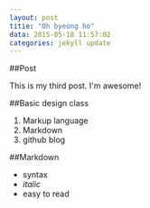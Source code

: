 ```yaml
---
layout: post
titie: "Oh byeong ho"
data: 2015-05-18 11:57:02
categories: jekyll update
---
```


##Post

This is my third post.
I'm awesome!

##Basic design class
1. Markup language
2. Markdown
3. github blog

##Markdown
- syntax
- *italic*
- easy to read 
